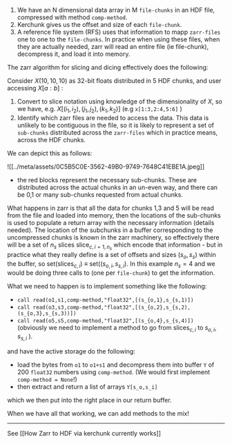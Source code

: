 
 1. We have an N dimensional data array in M `file-chunks` in an  HDF file, compressed with method `comp-method`.
 2. Kerchunk gives us the offset and size of each `file-chunk`.
 3. A reference file system (RFS) uses that information to mapp `zarr-files` one to one to the `file-chunks`.  In practice when using these files, when they are actually needed, zarr will read an entire file (ie file-chunk), decompress it, and load it into memory.

The zarr algorithm for slicing and dicing effectively does the following:

Consider $X(10,10,10)$ as 32-bit floats distributed in 5 HDF chunks, and user accessing  $X[a:b]$ :
1. Convert to slice notation using knowledge of the dimensionality of $X$, so we have, e.g.  $X[(i_1,i_2),(j_1,j_2),(k_1,k_2)]$  (e.g `x[1:3,2:4,5:6]` )
2. Identify which zarr files are needed to access the data. This data is unlikely to be contiguous in the file, so it is likely to represent a set of `sub-chunks` distributed across the `zarr-files` which in practice means, across the HDF chunks. 
 
 We can depict this as follows:

![[../meta/assets/0C5B5C0E-3562-49B0-9749-7648C41EBE1A.jpeg]]

  - the red blocks represent the necessary sub-chunks. These are distributed across the actual chunks in an un-even way, and there can be 0,1 or many sub-chunks requested from actual chunks.

What happens in zarr is that all the data for chunks 1,3 and 5 will be read from the file and loaded into memory, then the locations of the sub-chunks is used to populate a return array with the necessary information (details needed). The location of the subchunks in a buffer corresponding to the uncompressed chunks is known in the zarr machinery, so effectively there will be a set of $n_s$ slices $\mathrm{slice}_{c,i=1,n_s}$ which encode that information - but in practice what they really define is a set of offsets and sizes ($s_o,s_s$) within the buffer, so set($\mathrm{slices}_{c,i}$) $\equiv$ set($(s_{o,i},s_{s,i})$. In this example $n_s = 4$ and we would be doing three calls to (one per `file-chunk`) to get the information. 
 
What we need to happen is to implement something like the following:
 - `call read(o1,s1,comp-method,"float32",[(s_{o,1},s_{s,1)])`
 - `call read(o3,s3,comp-method,"float32",[(s_{o,2},s_{s,2),(s_{o,3},s_{s,3))])`
 - `call read(o5,s5,comp-method,"float32",[(s_{o,4},s_{s,4)])`
(obviously we need to implement a method to go from  $\mathrm{slices}_{c,i}$ to $s_{o,i},s_{s,i}$ ).

and have the active storage do  the following:
- load the bytes from `o1` to `o1+s1` and decompress them into buffer `Y` of 200 `float32` numbers using `comp-method`.  (We would first implement `comp-method = None`!)
- then extract and return a list of arrays `Y[s_o,s_i]`

which we then put into the right place in our return buffer.

When we have all that working, we can add methods to the mix!

---

See [[How Zarr to HDF via kerchunk currently works]]


